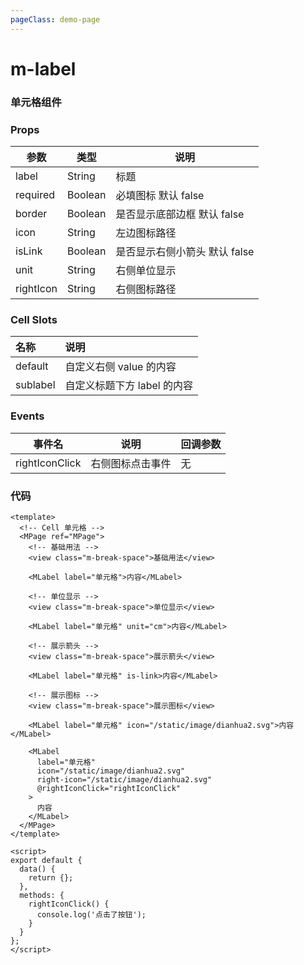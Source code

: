 ```yaml
---
pageClass: demo-page
---
```


# m-label

### 单元格组件

### Props

| 参数      | 类型    | 说明                          |
| --------- | ----------------- | ----------------------------- |
| label     | String  | 标题                          |
| required  | Boolean | 必填图标 默认 false           |
| border    | Boolean | 是否显示底部边框 默认 false   |
| icon      | String  | 左边图标路径                  |
| isLink    | Boolean | 是否显示右侧小箭头 默认 false |
| unit      | String  | 右侧单位显示                  |
| rightIcon | String  | 右侧图标路径                  |

### Cell Slots

| 名称     | 说明                        |
| :------- | :-------------------------- |
| default  | 自定义右侧 value 的内容     | 
| sublabel | 自定义标题下方 label 的内容 | 



### Events

| 事件名         | 说明             | 回调参数 |
| -------------- | ---------------- | -------- |
| rightIconClick | 右侧图标点击事件 | 无       |



### 代码

```vue
<template>
  <!-- Cell 单元格 -->
  <MPage ref="MPage">
    <!-- 基础用法 -->
    <view class="m-break-space">基础用法</view>

    <MLabel label="单元格">内容</MLabel>

    <!-- 单位显示 -->
    <view class="m-break-space">单位显示</view>

    <MLabel label="单元格" unit="cm">内容</MLabel>

    <!-- 展示箭头 -->
    <view class="m-break-space">展示箭头</view>

    <MLabel label="单元格" is-link>内容</MLabel>

    <!-- 展示图标 -->
    <view class="m-break-space">展示图标</view>

    <MLabel label="单元格" icon="/static/image/dianhua2.svg">内容</MLabel>

    <MLabel
      label="单元格"
      icon="/static/image/dianhua2.svg"
      right-icon="/static/image/dianhua2.svg"
      @rightIconClick="rightIconClick"
    >
      内容
    </MLabel>
  </MPage>
</template>

<script>
export default {
  data() {
    return {};
  },
  methods: {
    rightIconClick() {
      console.log('点击了按钮');
    }
  }
};
</script>

```



<DemoFrame src="/m-label"></DemoFrame>

